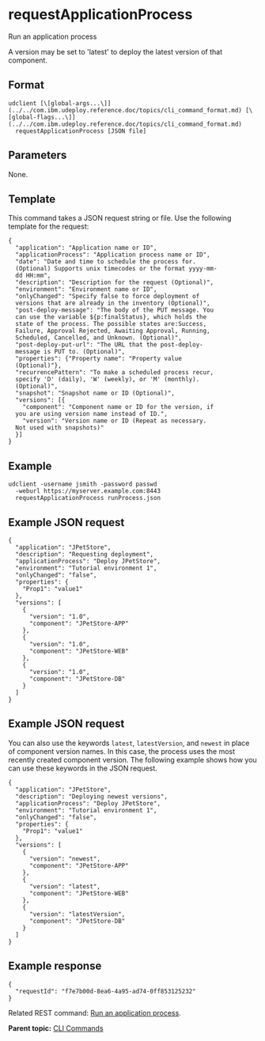 # requestApplicationProcess

Run an application process

A version may be set to 'latest' to deploy the latest version of that component.

## Format

```
udclient [\[global-args...\]](../../com.ibm.udeploy.reference.doc/topics/cli_command_format.md) [\[global-flags...\]](../../com.ibm.udeploy.reference.doc/topics/cli_command_format.md)
  requestApplicationProcess [JSON file]
```

## Parameters

None.

## Template

This command takes a JSON request string or file. Use the following template for the request:

```
{
  "application": "Application name or ID",
  "applicationProcess": "Application process name or ID",
  "date": "Date and time to schedule the process for. 
  (Optional) Supports unix timecodes or the format yyyy-mm-
  dd HH:mm",
  "description": "Description for the request (Optional)",
  "environment": "Environment name or ID",
  "onlyChanged": "Specify false to force deployment of 
  versions that are already in the inventory (Optional)",
  "post-deploy-message": "The body of the PUT message. You 
  can use the variable ${p:finalStatus}, which holds the 
  state of the process. The possible states are:Success, 
  Failure, Approval Rejected, Awaiting Approval, Running, 
  Scheduled, Cancelled, and Unknown. (Optional)",
  "post-deploy-put-url": "The URL that the post-deploy-
  message is PUT to. (Optional)",
  "properties": {"Property name": "Property value 
  (Optional)"},
  "recurrencePattern": "To make a scheduled process recur, 
  specify 'D' (daily), 'W' (weekly), or 'M' (monthly). 
  (Optional)",
  "snapshot": "Snapshot name or ID (Optional)",
  "versions": [{
    "component": "Component name or ID for the version, if 
  you are using version name instead of ID.",
    "version": "Version name or ID (Repeat as necessary. 
  Not used with snapshots)"
  }]
}

```

## Example

```
udclient -username jsmith -password passwd 
  -weburl https://myserver.example.com:8443
  requestApplicationProcess runProcess.json
```

## Example JSON request

```
{
  "application": "JPetStore",
  "description": "Requesting deployment",
  "applicationProcess": "Deploy JPetStore",
  "environment": "Tutorial environment 1",
  "onlyChanged": "false",
  "properties": {
    "Prop1": "value1"
  },
  "versions": [
    {
      "version": "1.0",
      "component": "JPetStore-APP"
    },
    {
      "version": "1.0",
      "component": "JPetStore-WEB"
    },
    {
      "version": "1.0",
      "component": "JPetStore-DB"
    }
  ]
}
```

## Example JSON request

You can also use the keywords `latest`, `latestVersion`, and `newest` in place of component version names. In this case, the process uses the most recently created component version. The following example shows how you can use these keywords in the JSON request.

```
{
  "application": "JPetStore",
  "description": "Deploying newest versions",
  "applicationProcess": "Deploy JPetStore",
  "environment": "Tutorial environment 1",
  "onlyChanged": "false",
  "properties": {
    "Prop1": "value1"
  },
  "versions": [
    {
      "version": "newest",
      "component": "JPetStore-APP"
    },
    {
      "version": "latest",
      "component": "JPetStore-WEB"
    },
    {
      "version": "latestVersion",
      "component": "JPetStore-DB"
    }
  ]
}
```

## Example response

```
{
  "requestId": "f7e7b00d-8ea6-4a95-ad74-0ff853125232"
}
```

Related REST command: [Run an application process](rest_cli_applicationprocessrequest_request_put.md).

**Parent topic:** [CLI Commands](../../com.ibm.udeploy.reference.doc/topics/cli_commands.md)

